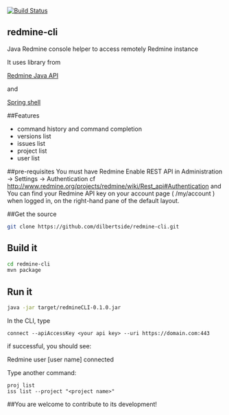 [![Build Status](https://travis-ci.org/dilbertside/redmine-cli.svg)](https://travis-ci.org/dilbertside/redmine-cli)

## redmine-cli
Java Redmine console helper to access remotely Redmine instance

It uses library from

[Redmine Java API](https://github.com/taskadapter/redmine-java-api#readme)

and

[Spring shell](https://github.com/spring-projects/spring-shell#readme)

##Features
* command history and command completion
* versions list
* issues list
* project list
* user list


##pre-requisites
You must have Redmine Enable REST API in Administration -> Settings -> Authentication cf http://www.redmine.org/projects/redmine/wiki/Rest_api#Authentication
and
You can find your Redmine API key on your account page ( /my/account ) when logged in, on the right-hand pane of the default layout.


##Get the source
```bash
git clone https://github.com/dilbertside/redmine-cli.git
```

## Build it
```bash
cd redmine-cli
mvn package
```

## Run it
```bash
java -jar target/redmineCLI-0.1.0.jar
```

In the CLI, type
```
connect --apiAccessKey <your api key> --uri https://domain.com:443
```
if successful, you should see:

Redmine user [user name] connected

Type another command:

```
proj list
iss list --project "<project name>"
```


##You are welcome to contribute to its development!





